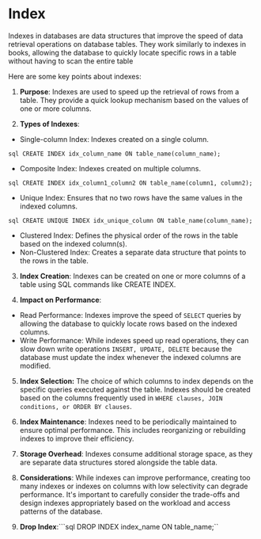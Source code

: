 # Index 

Indexes in databases are data structures that improve the speed of data retrieval operations on database tables. They work similarly to indexes in books, allowing the database to quickly locate specific rows in a table without having to scan the entire table


Here are some key points about indexes:

1. **Purpose**: Indexes are used to speed up the retrieval of rows from a table. They provide a quick lookup mechanism based on the values of one or more columns.

2. **Types of Indexes**:

- Single-column Index: Indexes created on a single column.



```sql CREATE INDEX idx_column_name ON table_name(column_name);```

- Composite Index: Indexes created on multiple columns.



```sql CREATE INDEX idx_column1_column2 ON table_name(column1, column2);```

- Unique Index: Ensures that no two rows have the same values in the indexed columns.

```sql CREATE UNIQUE INDEX idx_unique_column ON table_name(column_name);```

- Clustered Index: Defines the physical order of the rows in the table based on the indexed column(s).
- Non-Clustered Index: Creates a separate data structure that points to the rows in the table.

3. **Index Creation**: Indexes can be created on one or more columns of a table using SQL commands like CREATE INDEX.

4. **Impact on Performance**:
- Read Performance: Indexes improve the speed of ```SELECT``` queries by allowing the database to quickly locate rows based on the indexed columns.
- Write Performance: While indexes speed up read operations, they can slow down write operations ```INSERT, UPDATE, DELETE``` because the database must update the index whenever the indexed columns are modified.

5. **Index Selection:** The choice of which columns to index depends on the specific queries executed against the table. Indexes should be created based on the columns frequently used in ```WHERE clauses, JOIN conditions, or ORDER BY clauses```.

6. **Index Maintenance**: Indexes need to be periodically maintained to ensure optimal performance. This includes reorganizing or rebuilding indexes to improve their efficiency.

7. **Storage Overhead**: Indexes consume additional storage space, as they are separate data structures stored alongside the table data.

8. **Considerations**: While indexes can improve performance, creating too many indexes or indexes on columns with low selectivity can degrade performance. It's important to carefully consider the trade-offs and design indexes appropriately based on the workload and access patterns of the database.

9. **Drop Index**:```sql DROP INDEX index_name ON table_name;``


